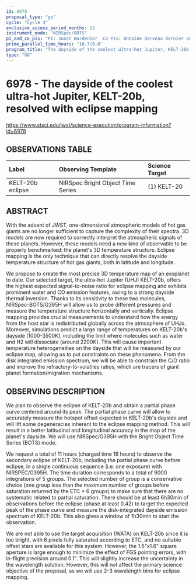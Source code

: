```yaml
---
id: 6978
proposal_type: "go"
cycle: "Cycle 4"
exclusive_access_period_months: 12
instrument_mode: "NIRSpec/BOTS"
pi_and_co_pis: "PI: Joost Wardenier  Co-PIs: Antoine Darveau Bernier and Mark Hammond"
prime_parallel_time_hours: "16.7/0.0"
program_title: "The dayside of the coolest ultra-hot Jupiter, KELT-20b, resolved with eclipse mapping"
type: "GO"
---
```

# 6978 - The dayside of the coolest ultra-hot Jupiter, KELT-20b, resolved with eclipse mapping
https://www.stsci.edu/jwst/science-execution/program-information?id=6978
## OBSERVATIONS TABLE
| Label            | Observing Template                  | Science Target |
| :--------------- | :---------------------------------- | :------------- |
| KELT-20b eclipse | NIRSpec Bright Object Time Series | (1) KELT-20    |

## ABSTRACT

With the advent of JWST, one-dimensional atmospheric models of hot gas giants are no longer sufficient to capture the complexity of their spectra. 3D models are now required to correctly interpret the atmospheric signals of these planets. However, these models need a new kind of observable to be properly benchmarked: the planet's 3D temperature structure. Eclipse mapping is the only technique that can directly resolve the dayside temperature structure of hot gas giants, both in latitude and longitude.

We propose to create the most precise 3D temperature map of an exoplanet to date. Our selected target, the ultra-hot Jupiter (UHJ) KELT-20b, offers the highest expected signal-to-noise ratio for eclipse mapping and exhibits prominent water and CO emission features, owing to a strong dayside thermal inversion. Thanks to its sensitivity to these two molecules, NIRSpec-BOTS/G395H will allow us to probe different pressures and measure the temperature structure horizontally and vertically. Eclipse mapping provides crucial measurements to understand how the energy from the host star is redistributed globally across the atmosphere of UHJs. Moreover, simulations predict a large range of temperatures on KELT-20b's dayside (1000-3500K), including the limit where molecules such as water and H2 will dissociate (around 2200K). This will cause important temperature heterogeneities on the dayside that will be measured by our eclipse map, allowing us to put constraints on these phenomena. From the disk integrated emission spectrum, we will be able to constrain the C/O ratio and improve the refractory-to-volatiles ratios, which are tracers of giant planet formation/migration mechanisms.

## OBSERVING DESCRIPTION

We plan to observe the eclipse of KELT-20b and obtain a partial phase curve centered around its peak. The partial phase curve will allow to accurately measure the hotspot offset expected in KELT-20b's dayside and will lift some degeneracies inherent to the eclipse mapping method. This will result in a better latitudinal and longitudinal accuracy in the map of the planet's dayside. We will use NIRSpec/G395H with the Bright Object Time Series (BOTS) mode.

We request a total of 11 hours (charged time 16 hours) to observe the secondary eclipse of KELT-20b, including the partial phase curve before eclipse, in a single continuous sequence (i.e. one exposure) with NIRSPEC/G395H. The time duration corresponds to a total of 9000 integrations of 5 groups. The selected number of group is a conservative choice (one group less than the maximum number of groups before saturation returned by the ETC = 6 groups) to make sure that there are no systematic related to partial saturation. There should be at least 6h30min of observations before the eclipse (phase at least 0.42) to target the expected peak of the phase curve and measure the disk-integrated dayside emission spectrum of KELT-20b. This also gives a window of 1h30min to start the observation.

We are not able to use the target acquisition (WATA) on KELT-20b since it is too bright, with 6 pixels fully saturated according to ETC, and no suitable offset stars are available for this system. However, the 1.6"x1.6" square aperture is large enough to minimize the effect of FGS pointing errors, with in-flight precision around 0.1". This will slightly increase the uncertainty in the wavelength solution. However, this will not affect the primary science objective of the proposal, as we will use 2-3 wavelength bins for eclipse mapping.
